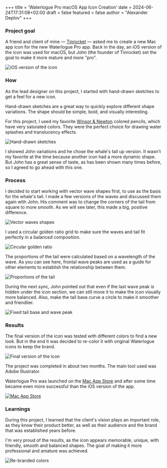 +++
title = 'Waterlogue Pro macOS App Icon Creation'
date = 2024-06-24T17:31:08+02:00
draft = false
featured = false
author = "Alexander Deplov"
+++

### Project goal
A friend and client of mine — [Tinrocket](https://www.tinrocket.com) — asked me to create a new Mac app icon for the new Waterlogue Pro app. Back in the day, an iOS version of the icon was used for macOS, but John (the founder of Tinrocket) set the goal to make it more mature and more "pro".

![iOS version of the icon](images/1.jpg)

### How
As the lead designer on this project, I started with hand-drawn sketches to get a feel for a new icon.  

Hand-drawn sketches are a great way to quickly explore different shape variations. The shape should be simple, bold, and visually interesting.

For this project, I used my favorite [Winsor & Newton](https://www.winsornewton.com/row/graphic-art/pencils/colour-pencils-studio-collection/) colored pencils, which have very saturated colors. They were the perfect choice for drawing water splashes and translucency effects. 

![Hand-drawn sketches](images/2.jpg)

I showed John variations and he chose the whale's tail up version. It wasn't my favorite at the time because another icon had a more dynamic shape. But John has a great sense of taste, as has been shown many times before, so I agreed to go ahead with this one. 

### Process
I decided to start working with vector wave shapes first, to use as the basis for the whale's tail. I made a few versions of the waves and discussed them again with John. His comment was to change the corners of the tail from square to more smooth. As we will see later, this made a big, positive difference.

![Vector waves shapes](images/3.jpg)

I used a circular golden ratio grid to make sure the waves and tail fit perfectly in a balanced composition. 

![Circular golden ratio](images/4.jpg)

The proportions of the tail were calculated based on a wavelength of the wave. As you can see here, frontal wave peaks are used as a guide for other elements to establish the relationship between them. 

![Proportions of the tail](images/5.jpg)

During the next sync, John pointed out that even if the last wave peak is hidden under the icon section, we can still move it to make the icon visually more balanced. Also, make the tail base curve a circle to make it smoother and friendlier.

![Fixed tail base and wave peak](images/6.jpg)

### Results 
The final version of the icon was tested with different colors to find a new look. But in the end it was decided to re-color it with original Waterlogue icons to keep the brand. 

![Final version of the icon](images/7.jpg)

The project was completed in about two months. The main tool used was Adobe Illustrator. 

Waterlogue Pro was launched on the [Mac App Store](https://apps.apple.com/de/app/waterlogue-pro/id1425568219?l=en-GB&mt=12) and after some time became even more successful than the iOS version of the app. 

[![Mac App Store](images/9.jpg)](https://apps.apple.com/de/app/waterlogue-pro/id1425568219?l=en-GB&mt=12)

### Learnings
During this project, I learned that the client's vision plays an important role, as they know their product better, as well as their audience and the brand that was established years before. 

I'm very proud of the results, as the icon appears memorable, unique, with friendly, smooth and balanced shapes. The goal of making it more professional and amature was achieved. 

![Re-branded colors](images/8.jpg)